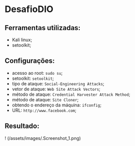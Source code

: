 # DesafioDIO
## Ferramentas utilizadas:
+ Kali linux;
+ setoolkit;
## Configurações:
+ acesso ao root: `sudo su`;
+ setoolkit: `setoolkit`;
+ tipo de ataque: `Social-Engineering Attacks`;
+ vetor de ataque: `Web Site Attack Vectors`;
+ método de ataque: `Credential Harvester Attack Method`; 
+ método de ataque: `Site Cloner`;
+ obtendo o endereço da máquina: `ifconfig`;
+ URL: `http://www.facebook.com`;
## Resultado:
! (/assets/images/.Screenshot_1.png)
